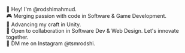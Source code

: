 🖖 Hey! I'm @rodshimahmud.  
🎮 Merging passion with code in Software & Game Development.  
🌱 Advancing my craft in Unity.   
🫵 Open to collaboration in Software Dev & Web Design. Let's innovate together.  
📱 DM me on Instagram @tsmrodshi.

<!---
mahmudrodshi/mahmudrodshi is a ✨ special ✨ repository because its `README.md` (this file) appears on your GitHub profile.
You can click the Preview link to take a look at your changes.
--->
